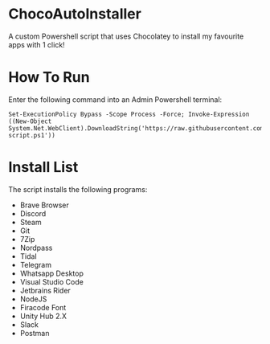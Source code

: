 # ChocoAutoInstaller
 A custom Powershell script that uses Chocolatey to install my favourite apps with 1 click!

# How To Run
 Enter the following command into an Admin Powershell terminal:

 ````
 Set-ExecutionPolicy Bypass -Scope Process -Force; Invoke-Expression ((New-Object System.Net.WebClient).DownloadString('https://raw.githubusercontent.com/Hylek/ChocoAutoInstaller/main/install-script.ps1'))
 ````

# Install List
 The script installs the following programs:
 - Brave Browser
 - Discord
 - Steam
 - Git
 - 7Zip
 - Nordpass
 - Tidal
 - Telegram
 - Whatsapp Desktop
 - Visual Studio Code
 - Jetbrains Rider
 - NodeJS
 - Firacode Font
 - Unity Hub 2.X
 - Slack
 - Postman
